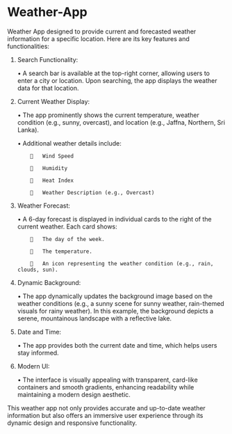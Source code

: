 # Weather-App
Weather App designed to provide current and forecasted weather information for a specific location. Here are its key features and functionalities:
1.	Search Functionality:

  	  •	A search bar is available at the top-right corner, allowing users to enter a city or location. Upon searching, the app displays the weather data for that location.
2.	Current Weather Display:

  	  •	The app prominently shows the current temperature, weather condition (e.g., sunny, overcast), and location (e.g., Jaffna, Northern, Sri Lanka).

  	  •	Additional weather details include:

        		Wind Speed
      
        		Humidity
      
        		Heat Index
      
        		Weather Description (e.g., Overcast)
4.	Weather Forecast:

  	  •	A 6-day forecast is displayed in individual cards to the right of the current weather. Each card shows:

        		The day of the week.
      
        		The temperature.
      
        		An icon representing the weather condition (e.g., rain, clouds, sun).
6.	Dynamic Background:

  	  •	The app dynamically updates the background image based on the weather conditions (e.g., a sunny scene for sunny weather, rain-themed visuals for rainy weather). In this example, the background         depicts a serene, mountainous landscape with a reflective lake.
7.	Date and Time:

  	  •	The app provides both the current date and time, which helps users stay informed.
8.	Modern UI:

   	  •	The interface is visually appealing with transparent, card-like containers and smooth gradients, enhancing readability while maintaining a modern design aesthetic.

This weather app not only provides accurate and up-to-date weather information but also offers an immersive user experience through its dynamic design and responsive functionality.

